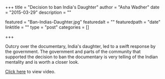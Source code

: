 +++
title = "Decision to ban India's Daughter"
author = "Asha Wadher"
date = "2015-03-29"
description = ""

featured = "Ban-Indias-Daughter.jpg"
featuredalt = ""
featuredpath = "date"
linktitle = ""
type = "post"
categories = []

+++

Outcry over the documentary, India's daughter, led to a swift response by the government. The government and parts of the community that supported the decision to ban the documentary is very telling of the Indian mentality <!--more--> and is worth a closer look.

<a href="https://youtu.be/CfWWN29gMiE" target="_blank">Click here</a> to view video.
